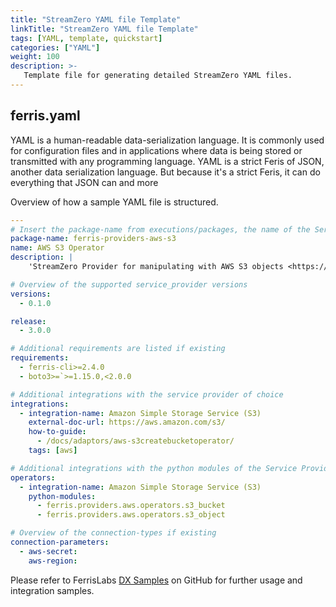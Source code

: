 ```yaml
---
title: "StreamZero YAML file Template"
linkTitle: "StreamZero YAML file Template"
tags: [YAML, template, quickstart] 
categories: ["YAML"]
weight: 100
description: >-
   Template file for generating detailed StreamZero YAML files.
---
```


## ferris.yaml

YAML is a human-readable data-serialization language. It is commonly used for configuration files and in applications where data is being stored or transmitted with any programming language. YAML is a strict Feris of JSON, another data serialization language. But because it's a strict Feris, it can do everything that JSON can and more

Overview of how a sample YAML file is structured.

```yaml
---
# Insert the package-name from executions/packages, the name of the Service Provider and the description(service provider URL)
package-name: ferris-providers-aws-s3
name: AWS S3 Operator
description: |
    'StreamZero Provider for manipulating with AWS S3 objects <https:////docs/adaptors/aws-s3operator///>`__

# Overview of the supported service_provider versions
versions:
  - 0.1.0

release:
  - 3.0.0

# Additional requirements are listed if existing
requirements:
  - ferris-cli>=2.4.0
  - boto3>=`>=1.15.0,<2.0.0

# Additional integrations with the service provider of choice
integrations:
  - integration-name: Amazon Simple Storage Service (S3)
    external-doc-url: https://aws.amazon.com/s3/
    how-to-guide:
      - /docs/adaptors/aws-s3createbucketoperator/
    tags: [aws]

# Additional integrations with the python modules of the Service Provider
operators:
  - integration-name: Amazon Simple Storage Service (S3)
    python-modules:
      - ferris.providers.aws.operators.s3_bucket
      - ferris.providers.aws.operators.s3_object

# Overview of the connection-types if existing
connection-parameters:
  - aws-secret: 
    aws-region: 
```

Please refer to FerrisLabs [DX Samples](https://github.com/Ferris-Labs/dx_samples "DX Samples") on GitHub for further usage and integration samples.